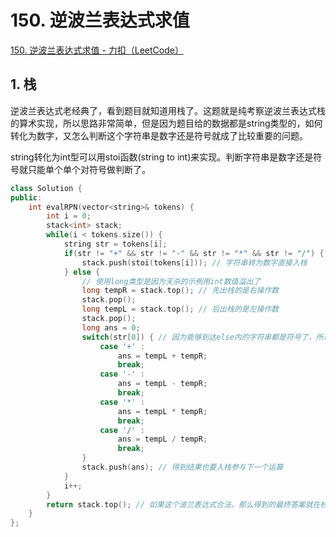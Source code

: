 # 150. 逆波兰表达式求值

[150. 逆波兰表达式求值 - 力扣（LeetCode）](https://leetcode.cn/problems/evaluate-reverse-polish-notation/)



## 1. 栈

逆波兰表达式老经典了，看到题目就知道用栈了。这题就是纯考察逆波兰表达式栈的算术实现，所以思路非常简单，但是因为题目给的数据都是string类型的，如何转化为数字，又怎么判断这个字符串是数字还是符号就成了比较重要的问题。

string转化为int型可以用stoi函数(string to int)来实现。判断字符串是数字还是符号就只能单个单个对符号做判断了。

```c++
class Solution {
public:
    int evalRPN(vector<string>& tokens) {
        int i = 0;
        stack<int> stack;
        while(i < tokens.size()) {
            string str = tokens[i];
            if(str != "+" && str != "-" && str != "*" && str != "/") { // 简单粗暴的判断方法
                stack.push(stoi(tokens[i])); // 字符串转为数字直接入栈
            } else {
                // 使用long类型是因为天杀的示例用int数值溢出了
                long tempR = stack.top(); // 先出栈的是右操作数
                stack.pop();
                long tempL = stack.top(); // 后出栈的是左操作数
                stack.pop();
                long ans = 0;
                switch(str[0]) { // 因为能够到达else内的字符串都是符号了，所以str[0]取的就是符号字符（switch不支持string类型的参数）
                    case '+' :
                        ans = tempL + tempR;
                        break;
                    case '-' :
                        ans = tempL - tempR;
                        break;
                    case '*' :
                        ans = tempL * tempR;
                        break;
                    case '/' :
                        ans = tempL / tempR;
                        break;
                }
                stack.push(ans); // 得到结果也要入栈参与下一个运算
            }
            i++;
        }
        return stack.top(); // 如果这个波兰表达式合法，那么得到的最终答案就在栈内。
    }
};
```

